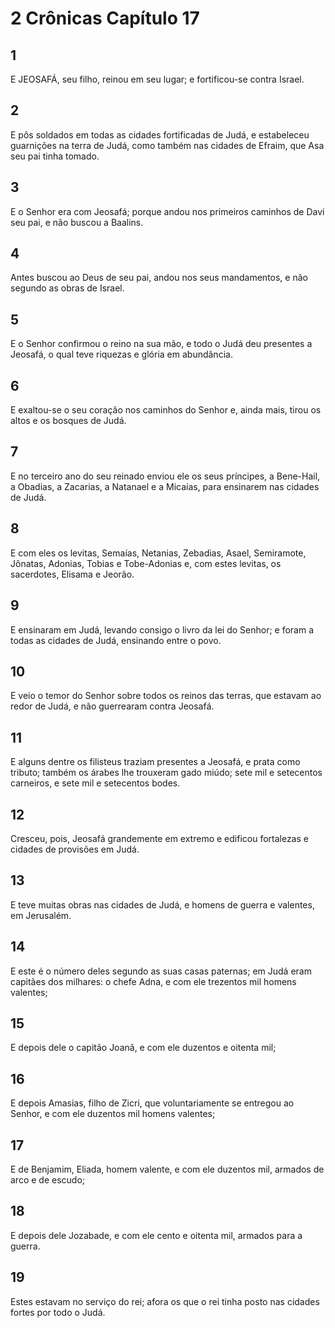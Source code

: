 # 2 Crônicas Capítulo 17

## 1
E JEOSAFÁ, seu filho, reinou em seu lugar; e fortificou-se contra Israel.

## 2
E pôs soldados em todas as cidades fortificadas de Judá, e estabeleceu guarnições na terra de Judá, como também nas cidades de Efraim, que Asa seu pai tinha tomado.

## 3
E o Senhor era com Jeosafá; porque andou nos primeiros caminhos de Davi seu pai, e não buscou a Baalins.

## 4
Antes buscou ao Deus de seu pai, andou nos seus mandamentos, e não segundo as obras de Israel.

## 5
E o Senhor confirmou o reino na sua mão, e todo o Judá deu presentes a Jeosafá, o qual teve riquezas e glória em abundância.

## 6
E exaltou-se o seu coração nos caminhos do Senhor e, ainda mais, tirou os altos e os bosques de Judá.

## 7
E no terceiro ano do seu reinado enviou ele os seus príncipes, a Bene-Hail, a Obadias, a Zacarias, a Natanael e a Micaías, para ensinarem nas cidades de Judá.

## 8
E com eles os levitas, Semaías, Netanias, Zebadias, Asael, Semiramote, Jônatas, Adonias, Tobias e Tobe-Adonias e, com estes levitas, os sacerdotes, Elisama e Jeorão.

## 9
E ensinaram em Judá, levando consigo o livro da lei do Senhor; e foram a todas as cidades de Judá, ensinando entre o povo.

## 10
E veio o temor do Senhor sobre todos os reinos das terras, que estavam ao redor de Judá, e não guerrearam contra Jeosafá.

## 11
E alguns dentre os filisteus traziam presentes a Jeosafá, e prata como tributo; também os árabes lhe trouxeram gado miúdo; sete mil e setecentos carneiros, e sete mil e setecentos bodes.

## 12
Cresceu, pois, Jeosafá grandemente em extremo e edificou fortalezas e cidades de provisões em Judá.

## 13
E teve muitas obras nas cidades de Judá, e homens de guerra e valentes, em Jerusalém.

## 14
E este é o número deles segundo as suas casas paternas; em Judá eram capitães dos milhares: o chefe Adna, e com ele trezentos mil homens valentes;

## 15
E depois dele o capitão Joanã, e com ele duzentos e oitenta mil;

## 16
E depois Amasias, filho de Zicri, que voluntariamente se entregou ao Senhor, e com ele duzentos mil homens valentes;

## 17
E de Benjamim, Eliada, homem valente, e com ele duzentos mil, armados de arco e de escudo;

## 18
E depois dele Jozabade, e com ele cento e oitenta mil, armados para a guerra.

## 19
Estes estavam no serviço do rei; afora os que o rei tinha posto nas cidades fortes por todo o Judá.

